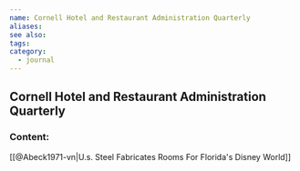 ```yaml
---
name: Cornell Hotel and Restaurant Administration Quarterly
aliases:
see also:
tags:
category:
  - journal
---
```


## Cornell Hotel and Restaurant Administration Quarterly

### Content:
[[@Abeck1971-vn|U.s. Steel Fabricates Rooms For Florida's Disney World]]